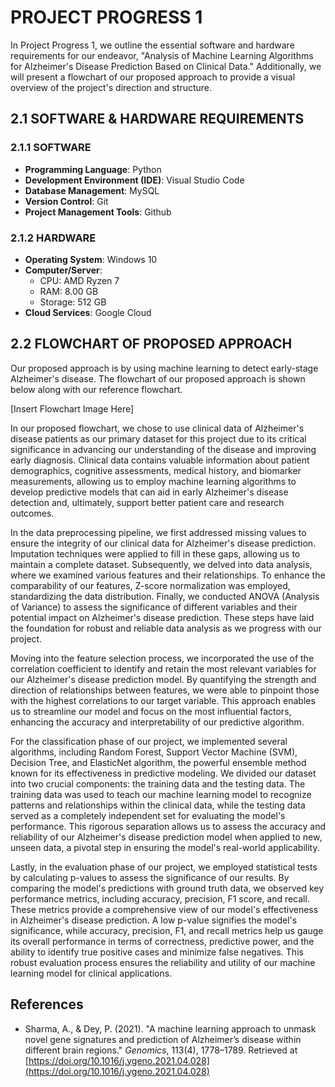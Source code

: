 # PROJECT PROGRESS 1

In Project Progress 1, we outline the essential software and hardware requirements for our endeavor, "Analysis of Machine Learning Algorithms for Alzheimer's Disease Prediction Based on Clinical Data." Additionally, we will present a flowchart of our proposed approach to provide a visual overview of the project's direction and structure.

## 2.1 SOFTWARE & HARDWARE REQUIREMENTS

### 2.1.1 SOFTWARE

- **Programming Language**: Python
- **Development Environment (IDE)**: Visual Studio Code
- **Database Management**: MySQL
- **Version Control**: Git
- **Project Management Tools**: Github

### 2.1.2 HARDWARE

- **Operating System**: Windows 10
- **Computer/Server**:
  - CPU: AMD Ryzen 7
  - RAM: 8.00 GB
  - Storage: 512 GB
- **Cloud Services**: Google Cloud

## 2.2 FLOWCHART OF PROPOSED APPROACH

Our proposed approach is by using machine learning to detect early-stage Alzheimer's disease. The flowchart of our proposed approach is shown below along with our reference flowchart.

[Insert Flowchart Image Here]


In our proposed flowchart, we chose to use clinical data of Alzheimer's disease patients as our primary dataset for this project due to its critical significance in advancing our understanding of the disease and improving early diagnosis. Clinical data contains valuable information about patient demographics, cognitive assessments, medical history, and biomarker measurements, allowing us to employ machine learning algorithms to develop predictive models that can aid in early Alzheimer's disease detection and, ultimately, support better patient care and research outcomes.

In the data preprocessing pipeline, we first addressed missing values to ensure the integrity of our clinical data for Alzheimer's disease prediction. Imputation techniques were applied to fill in these gaps, allowing us to maintain a complete dataset. Subsequently, we delved into data analysis, where we examined various features and their relationships. To enhance the comparability of our features, Z-score normalization was employed, standardizing the data distribution. Finally, we conducted ANOVA (Analysis of Variance) to assess the significance of different variables and their potential impact on Alzheimer's disease prediction. These steps have laid the foundation for robust and reliable data analysis as we progress with our project.

Moving into the feature selection process, we incorporated the use of the correlation coefficient to identify and retain the most relevant variables for our Alzheimer's disease prediction model. By quantifying the strength and direction of relationships between features, we were able to pinpoint those with the highest correlations to our target variable. This approach enables us to streamline our model and focus on the most influential factors, enhancing the accuracy and interpretability of our predictive algorithm.

For the classification phase of our project, we implemented several algorithms, including Random Forest, Support Vector Machine (SVM), Decision Tree, and ElasticNet algorithm, the powerful ensemble method known for its effectiveness in predictive modeling. We divided our dataset into two crucial components: the training data and the testing data. The training data was used to teach our machine learning model to recognize patterns and relationships within the clinical data, while the testing data served as a completely independent set for evaluating the model's performance. This rigorous separation allows us to assess the accuracy and reliability of our Alzheimer's disease prediction model when applied to new, unseen data, a pivotal step in ensuring the model's real-world applicability.

Lastly, in the evaluation phase of our project, we employed statistical tests by calculating p-values to assess the significance of our results. By comparing the model's predictions with ground truth data, we observed key performance metrics, including accuracy, precision, F1 score, and recall. These metrics provide a comprehensive view of our model's effectiveness in Alzheimer's disease prediction. A low p-value signifies the model's significance, while accuracy, precision, F1, and recall metrics help us gauge its overall performance in terms of correctness, predictive power, and the ability to identify true positive cases and minimize false negatives. This robust evaluation process ensures the reliability and utility of our machine learning model for clinical applications.

## References
- Sharma, A., & Dey, P. (2021). "A machine learning approach to unmask novel gene signatures and prediction of Alzheimer’s disease within different brain regions." *Genomics*, 113(4), 1778–1789. Retrieved at [https://doi.org/10.1016/j.ygeno.2021.04.028](https://doi.org/10.1016/j.ygeno.2021.04.028)
